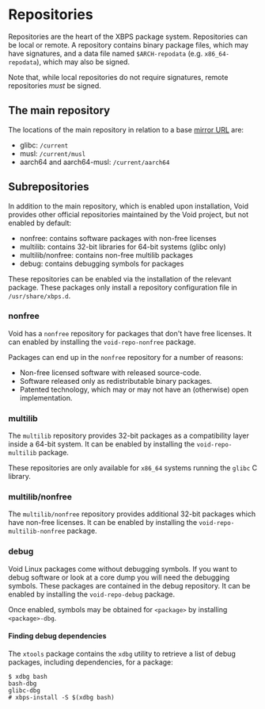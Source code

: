 # Repositories

Repositories are the heart of the XBPS package system. Repositories can be local
or remote. A repository contains binary package files, which may have
signatures, and a data file named `$ARCH-repodata` (e.g. `x86_64-repodata`),
which may also be signed.

Note that, while local repositories do not require signatures, remote
repositories *must* be signed.

## The main repository

The locations of the main repository in relation to a base [mirror
URL](./mirrors/index.md) are:

- glibc: `/current`
- musl: `/current/musl`
- aarch64 and aarch64-musl: `/current/aarch64`

## Subrepositories

In addition to the main repository, which is enabled upon installation, Void
provides other official repositories maintained by the Void project, but not
enabled by default:

- nonfree: contains software packages with non-free licenses
- multilib: contains 32-bit libraries for 64-bit systems (glibc only)
- multilib/nonfree: contains non-free multilib packages
- debug: contains debugging symbols for packages

These repositories can be enabled via the installation of the relevant package.
These packages only install a repository configuration file in
`/usr/share/xbps.d`.

### nonfree

Void has a `nonfree` repository for packages that don't have free licenses. It
can enabled by installing the `void-repo-nonfree` package.

Packages can end up in the `nonfree` repository for a number of reasons:

- Non-free licensed software with released source-code.
- Software released only as redistributable binary packages.
- Patented technology, which may or may not have an (otherwise) open
   implementation.

### multilib

The `multilib` repository provides 32-bit packages as a compatibility layer
inside a 64-bit system. It can be enabled by installing the `void-repo-multilib`
package.

These repositories are only available for `x86_64` systems running the `glibc` C
library.

### multilib/nonfree

The `multilib/nonfree` repository provides additional 32-bit packages which have
non-free licenses. It can be enabled by installing the
`void-repo-multilib-nonfree` package.

### debug

Void Linux packages come without debugging symbols. If you want to debug
software or look at a core dump you will need the debugging symbols. These
packages are contained in the debug repository. It can be enabled by installing
the `void-repo-debug` package.

Once enabled, symbols may be obtained for `<package>` by installing
`<package>-dbg`.

#### Finding debug dependencies

The `xtools` package contains the `xdbg` utility to retrieve a list of debug
packages, including dependencies, for a package:

```
$ xdbg bash
bash-dbg
glibc-dbg
# xbps-install -S $(xdbg bash)
```
